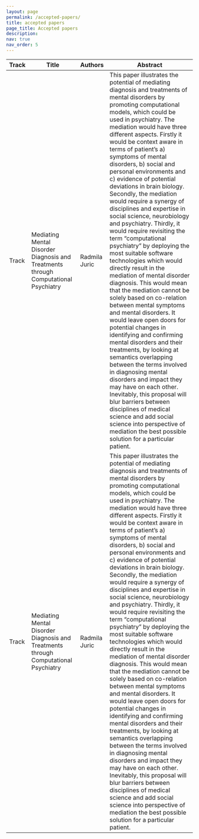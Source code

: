 ```yaml
---
layout: page
permalink: /accepted-papers/
title: accepted papers
page_title: Accepted papers
description:
nav: true
nav_order: 5
---
```


Track|Title|Authors|Abstract
---|---|---|---
Track|Mediating Mental Disorder Diagnosis and Treatments through Computational Psychiatry|Radmila Juric|This paper illustrates the potential of mediating diagnosis and treatments of mental disorders by promoting computational models, which could be used in psychiatry. The mediation would have three different aspects. Firstly it would be context aware in terms of patient’s a) symptoms of mental disorders, b) social and personal environments and c) evidence of potential deviations in brain biology. Secondly, the mediation would require a synergy of disciplines and expertise in social science, neurobiology and psychiatry. Thirdly, it would require revisiting the term “computational psychiatry” by deploying the most suitable software technologies which would directly result in the mediation of mental disorder diagnosis. This would mean that the mediation cannot be solely based on co-relation between mental symptoms and mental disorders. It would leave open doors for potential changes in identifying and confirming mental disorders and their treatments, by looking at semantics overlapping between the terms involved in diagnosing mental disorders and impact they may have on each other. Inevitably, this proposal will blur barriers between disciplines of medical science and add social science into perspective of mediation the best possible solution for a particular patient.
Track|Mediating Mental Disorder Diagnosis and Treatments through Computational Psychiatry|Radmila Juric|This paper illustrates the potential of mediating diagnosis and treatments of mental disorders by promoting computational models, which could be used in psychiatry. The mediation would have three different aspects. Firstly it would be context aware in terms of patient’s a) symptoms of mental disorders, b) social and personal environments and c) evidence of potential deviations in brain biology. Secondly, the mediation would require a synergy of disciplines and expertise in social science, neurobiology and psychiatry. Thirdly, it would require revisiting the term “computational psychiatry” by deploying the most suitable software technologies which would directly result in the mediation of mental disorder diagnosis. This would mean that the mediation cannot be solely based on co-relation between mental symptoms and mental disorders. It would leave open doors for potential changes in identifying and confirming mental disorders and their treatments, by looking at semantics overlapping between the terms involved in diagnosing mental disorders and impact they may have on each other. Inevitably, this proposal will blur barriers between disciplines of medical science and add social science into perspective of mediation the best possible solution for a particular patient.



